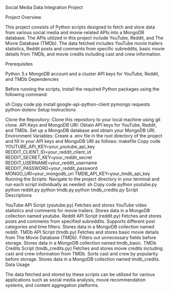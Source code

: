 Social Media Data Integration Project

Project Overview

This project consists of Python scripts designed to fetch and store data from various social media and movie-related APIs into a MongoDB database. The APIs utilized in this project include YouTube, Reddit, and The Movie Database (TMDb). The data fetched includes YouTube movie trailers statistics, Reddit posts and comments from specific subreddits, basic movie details from TMDb, and movie credits including cast and crew information.

Prerequisites

Python 3.x
MongoDB account and a cluster
API keys for YouTube, Reddit, and TMDb
Dependencies

Before running the scripts, install the required Python packages using the following command:

sh
Copy code
pip install google-api-python-client pymongo requests python-dotenv
Setup Instructions

Clone the Repository: Clone this repository to your local machine using git clone.
API Keys and MongoDB URI: Obtain API keys for YouTube, Reddit, and TMDb. Set up a MongoDB database and obtain your MongoDB URI.
Environment Variables: Create a .env file in the root directory of the project and fill in your API keys and MongoDB URI as follows:
makefile
Copy code
YOUTUBE_API_KEY=your_youtube_api_key
REDDIT_CLIENT_ID=your_reddit_client_id
REDDIT_SECRET_KEY=your_reddit_secret
REDDIT_USERNAME=your_reddit_username
REDDIT_PASSWORD=your_reddit_password
MONGO_URI=your_mongodb_uri
TMDB_API_KEY=your_tmdb_api_key
Running the Scripts: Navigate to the project directory in your terminal and run each script individually as needed:
sh
Copy code
python youtube.py
python reddit.py
python tmdb.py
python tmdb_credits.py
Script Descriptions

YouTube API Script (youtube.py)
Fetches and stores YouTube video statistics and comments for movie trailers.
Stores data in a MongoDB collection named youtube.
Reddit API Script (reddit.py)
Fetches and stores posts and comments from specified subreddits.
Supports different post categories and time filters.
Stores data in a MongoDB collection named reddit.
TMDb API Script (tmdb.py)
Fetches and stores basic movie details from The Movie Database (TMDb).
Filters out unnecessary fields before storage.
Stores data in a MongoDB collection named tmdb_basic.
TMDb Credits Script (tmdb_credits.py)
Fetches and stores movie credits including cast and crew information from TMDb.
Sorts cast and crew by popularity before storage.
Stores data in a MongoDB collection named tmdb_credits.
Data Usage

The data fetched and stored by these scripts can be utilized for various applications such as social media analysis, movie recommendation systems, and content aggregation platforms.
